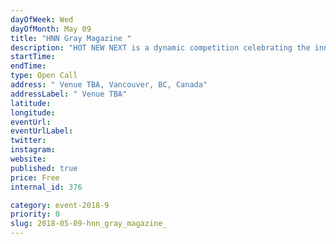 ```yaml
---
dayOfWeek: Wed
dayOfMonth: May 09
title: "HNN Gray Magazine "
description: "HOT NEW NEXT is a dynamic competition celebrating the innovative ideas that move Pacific Northwest design forward. This Shark Tank-style program will offer contestants in each city the chance to present a rapid-fire pitch of a compelling new design-related concept or product to an expert panel and live audience.<br> <br> Judges (and the audience) will vote, and regional winners will be featured in GRAY magazine, receive off-site mentorship by our judges, and advance to the championship round—held on the GRAY Stage at IDS Vancouver—to compete for a cash prize and the designation of truly being the next big thing in Pacific Northwest design.<br> <br> ​All design disciplines are welcome, from architecture and furniture to interiors, fashion, tech, and beyond."
startTime: 
endTime: 
type: Open Call
address: " Venue TBA, Vancouver, BC, Canada"
addressLabel: " Venue TBA"
latitude: 
longitude: 
eventUrl: 
eventUrlLabel: 
twitter: 
instagram: 
website: 
published: true
price: Free
internal_id: 376

category: event-2018-9
priority: 0
slug: 2018-05-09-hnn_gray_magazine_
---
```

